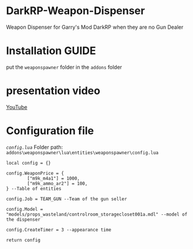 # DarkRP-Weapon-Dispenser
Weapon Dispenser for Garry's Mod DarkRP when they are no Gun Dealer
# **Installation GUIDE**
put the `weaponspawner` folder in the `addons` folder
# presentation video
[YouTube](https://pages.github.com/)
# Configuration file
*`config.lua`* Folder path: `addons\weaponspawner\lua\entities\weaponspawner\config.lua`
```
local config = {}

config.WeaponPrice = {
		["m9k_m4a1"] = 1000,
		["m9k_ammo_ar2"] = 100,
} --Table of entities

config.Job = TEAM_GUN --Team of the gun seller

config.Model = "models/props_wasteland/controlroom_storagecloset001a.mdl" --model of the dispenser

config.CreateTimer = 3 --appearance time

return config
```
